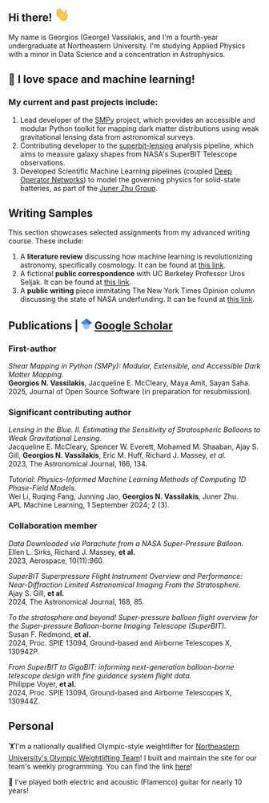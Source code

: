 ## Hi there! <img src="https://raw.githubusercontent.com/GeorgeVassilakis/GeorgeVassilakis/main/wave.gif" width="30px">

My name is Georgios (George) Vassilakis, and I'm a fourth-year undergraduate at Northeastern University. I'm studying Applied Physics with a minor in Data Science and a concentration in Astrophysics. 

## 🔭 I love space and machine learning! 
### My current and past projects include:
1. Lead developer of the [SMPy](https://github.com/GeorgeVassilakis/SMPy) project, which provides an accessible and modular Python toolkit for mapping dark matter distributions using weak gravitational lensing data from astronomical surveys.
2. Contributing developer to the [superbit-lensing](https://github.com/superbit-collaboration/superbit-lensing) analysis pipeline, which aims to measure galaxy shapes from NASA's SuperBIT Telescope observations.
3. Developed Scientific Machine Learning pipelines (coupled [Deep Operator Networks](https://www.nature.com/articles/s42256-021-00302-5)) to model the governing physics for solid-state batteries, as part of the [Juner Zhu Group](https://www.zhujuner.com/).

## Writing Samples
This section showcases selected assignments from my advanced writing course. These include:
1. A **literature review** discussing how machine learning is revolutionizing astronomy, specifically cosmology. It can be found at [this link](https://northeastern-my.sharepoint.com/:w:/g/personal/vassilakis_g_northeastern_edu/ERlyVw5lqRtChwMDprOe0jkBj1Znyxu7uUtJ4YcgyMl2Zw?e=Gr33iH).
2. A fictional **public correspondence** with UC Berkeley Professor Uros Seljak. It can be found at [this link](https://northeastern-my.sharepoint.com/:w:/g/personal/vassilakis_g_northeastern_edu/ETYRpnX11jJFh8pljOA6Y3IBUaYMPn5ahlwTZZTaiY0T6g?e=XVfvfb).
3. A **public writing** piece immitating The New York Times Opinion column discussing the state of NASA underfunding. It can be found at [this link](https://georgevassilakis.github.io/advanced_writing/).

## Publications | <img src="https://raw.githubusercontent.com/GeorgeVassilakis/GeorgeVassilakis/main/Google_Scholar_logo.svg" width="22px"> [Google Scholar](https://scholar.google.com/citations?user=KYnQtF4AAAAJ&hl=en) 

### First-author
*Shear Mapping in Python (SMPy): Modular, Extensible, and Accessible Dark Matter Mapping.*  
**Georgios N. Vassilakis**, Jacqueline E. McCleary, Maya Amit, Sayan Saha.  
2025, Journal of Open Source Software (in preparation for resubmission).  

### Significant contributing author
*Lensing in the Blue. II. Estimating the Sensitivity of Stratospheric Balloons to Weak Gravitational Lensing.*  
Jacqueline E. McCleary, Spencer W. Everett, Mohamed M. Shaaban, Ajay S. Gill, **Georgios N. Vassilakis**, Eric M. Huff, Richard J. Massey, *et al.*  
2023, The Astronomical Journal, 166, 134.  

*Tutorial: Physics-Informed Machine Learning Methods of Computing 1D Phase-Field Models.*  
Wei Li, Ruqing Fang, Junning Jao, **Georgios N. Vassilakis**, Juner Zhu.  
APL Machine Learning, 1 September 2024; 2 (3).  

### Collaboration member
*Data Downloaded via Parachute from a NASA Super-Pressure Balloon.*  
Ellen L. Sirks, Richard J. Massey, **et al.**  
2023, Aerospace, 10(11):960.  

*SuperBIT Superpressure Flight Instrument Overview and Performance: Near-Diffraction Limited Astronomical Imaging From the Stratosphere.*  
Ajay S. Gill, **et al.**  
2024, The Astronomical Journal, 168, 85.  

*To the stratosphere and beyond! Super-pressure balloon flight overview for the Super-pressure Balloon-borne Imaging Telescope (SuperBIT).*  
Susan F. Redmond, **et al.**  
2024, Proc. SPIE 13094, Ground-based and Airborne Telescopes X, 130942P.  

*From SuperBIT to GigaBIT: informing next-generation balloon-borne telescope design with fine guidance system flight data.*  
Philippe Voyer, **et al.**  
2024, Proc. SPIE 13094, Ground-based and Airborne Telescopes X, 130944Z.

## Personal
🏋️I'm a nationally qualified Olympic-style weightlifter for [Northeastern University's Olympic Weightlifting Team](https://www.instagram.com/nuweightlifting/)! I built and maintain the site for our team's weekly programming. You can find the link [here](https://georgevassilakis.github.io/NUWeightlifting-Program/)!

🎸 I've played both electric and acoustic (Flamenco) guitar for nearly 10 years!




<!--
**GeorgeVassilakis/GeorgeVassilakis** is a ✨ _special_ ✨ repository because its `README.md` (this file) appears on your GitHub profile.

Here are some ideas to get you started:

- 🔭 I’m currently working on ...
- 🌱 I’m currently learning ...
- 👯 I’m looking to collaborate on ...
- 🤔 I’m looking for help with ...
- 💬 Ask me about ...
- 📫 How to reach me: ...
- 😄 Pronouns: ...
- ⚡ Fun fact: ...
-->
